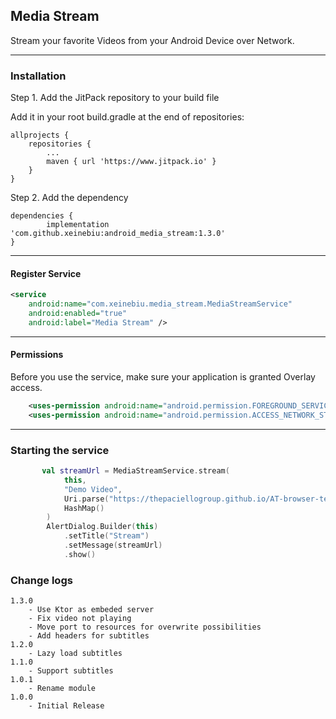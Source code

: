## Media Stream

Stream your favorite Videos from your Android Device over Network.

---
### Installation
Step 1. 
Add the JitPack repository to your build file

Add it in your root build.gradle at the end of repositories:

	allprojects {
		repositories {
			...
			maven { url 'https://www.jitpack.io' }
		}
	}
Step 2. Add the dependency

	dependencies {
            implementation 'com.github.xeinebiu:android_media_stream:1.3.0'
	}

---
#### Register Service
````xml
<service
    android:name="com.xeinebiu.media_stream.MediaStreamService"
    android:enabled="true"
    android:label="Media Stream" />
````
---
#### Permissions
Before you use the service, make sure your application is granted Overlay access.
```xml
    <uses-permission android:name="android.permission.FOREGROUND_SERVICE" />
    <uses-permission android:name="android.permission.ACCESS_NETWORK_STATE" />
```

---
### Starting the service
```kotlin
       val streamUrl = MediaStreamService.stream(
            this,
            "Demo Video",
            Uri.parse("https://thepaciellogroup.github.io/AT-browser-tests/video/ElephantsDream.mp4"),
            HashMap()
        )
        AlertDialog.Builder(this)
            .setTitle("Stream")
            .setMessage(streamUrl)
            .show()
```

### Change logs
    1.3.0
        - Use Ktor as embeded server
        - Fix video not playing
        - Move port to resources for overwrite possibilities
        - Add headers for subtitles
    1.2.0
        - Lazy load subtitles
    1.1.0
        - Support subtitles
    1.0.1
	    - Rename module
    1.0.0
        - Initial Release
